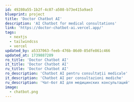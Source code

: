 ```yaml
---
id: 49280a55-1b2f-4c07-a508-b73e415a9ae3
blueprint: project
title: 'Doctor Chatbot AI'
description: 'AI Chatbot for medical consultations'
link: 'https://doctor-chatbot-ai.vercel.app/'
tags:
  - nextjs
  - tailwindcss
  - vercel
updated_by: a5337063-feeb-476b-86d0-85dfe861c466
updated_at: 1739887289
ro_title: 'Doctor Chatbot AI'
it_title: 'Doctor Chatbot AI'
ru_title: 'Doctor Chatbot AI'
ro_description: 'Chatbot AI pentru consultații medicale'
it_description: 'Chatbot AI per consultazioni mediche'
ru_description: 'Чат-бот AI для медицинских консультаций'
image:
  - chatbot.png
---
```

